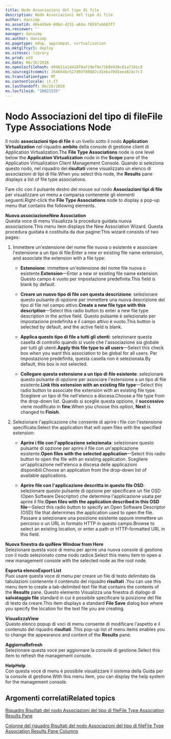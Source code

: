 ```yaml
---
title: Nodo Associazioni del tipo di file
description: Nodo Associazioni del tipo di file
author: dansimp
ms.assetid: 48e4d9eb-00bd-4231-a68a-f8597ab683ff
ms.reviewer: ''
manager: dansimp
ms.author: dansimp
ms.pagetype: mdop, appcompat, virtualization
ms.mktglfcycl: deploy
ms.sitesec: library
ms.prod: w10
ms.date: 06/16/2016
ms.openlocfilehash: d94621a1d418f0af29ef9e73b8d430c81a7181c8
ms.sourcegitcommit: 354664bc527d93f80687cd2eba70d1eea024c7c3
ms.translationtype: MT
ms.contentlocale: it-IT
ms.lasthandoff: 06/26/2020
ms.locfileid: "10821535"
---
```

# <span data-ttu-id="50cab-103">Nodo Associazioni del tipo di file</span><span class="sxs-lookup"><span data-stu-id="50cab-103">File Type Associations Node</span></span>


<span data-ttu-id="50cab-104">Il nodo **associazioni tipo di file** è un livello sotto il nodo **Application Virtualization** nel riquadro **ambito** della console di gestione client di Application Virtualization.</span><span class="sxs-lookup"><span data-stu-id="50cab-104">The **File Type Associations** node is one level below the **Application Virtualization** node in the **Scope** pane of the Application Virtualization Client Management Console.</span></span> <span data-ttu-id="50cab-105">Quando si seleziona questo nodo, nel riquadro dei **risultati** viene visualizzato un elenco di associazioni di tipi di file.</span><span class="sxs-lookup"><span data-stu-id="50cab-105">When you select this node, the **Results** pane displays a list of file type associations.</span></span>

<span data-ttu-id="50cab-106">Fare clic con il pulsante destro del mouse sul nodo **Associazioni tipi di file** per visualizzare un menu a comparsa contenente gli elementi seguenti.</span><span class="sxs-lookup"><span data-stu-id="50cab-106">Right-click the **File Type Associations** node to display a pop-up menu that contains the following elements.</span></span>

<a href="" id="new-association"></a>**<span data-ttu-id="50cab-107">Nuova associazione</span><span class="sxs-lookup"><span data-stu-id="50cab-107">New Association</span></span>**  
<span data-ttu-id="50cab-108">Questa voce di menu Visualizza la procedura guidata nuova associazione.</span><span class="sxs-lookup"><span data-stu-id="50cab-108">This menu item displays the New Association Wizard.</span></span> <span data-ttu-id="50cab-109">Questa procedura guidata è costituita da due pagine:</span><span class="sxs-lookup"><span data-stu-id="50cab-109">This wizard consists of two pages:</span></span>

1.  <span data-ttu-id="50cab-110">Immettere un'estensione del nome file nuova o esistente e associare l'estensione a un tipo di file:</span><span class="sxs-lookup"><span data-stu-id="50cab-110">Enter a new or existing file name extension, and associate the extension with a file type:</span></span>

    -   <span data-ttu-id="50cab-111">**Estensione**: immettere un'estensione del nome file nuova o esistente.</span><span class="sxs-lookup"><span data-stu-id="50cab-111">**Extension**—Enter a new or existing file name extension.</span></span> <span data-ttu-id="50cab-112">Questo campo è vuoto per impostazione predefinita.</span><span class="sxs-lookup"><span data-stu-id="50cab-112">This field is blank by default.</span></span>

    -   <span data-ttu-id="50cab-113">**Creare un nuovo tipo di file con questa descrizione**: selezionare questo pulsante di opzione per immettere una nuova descrizione del tipo di file nel campo attivo.</span><span class="sxs-lookup"><span data-stu-id="50cab-113">**Create a new file type with this description**—Select this radio button to enter a new file type description in the active field.</span></span> <span data-ttu-id="50cab-114">Questo pulsante è selezionato per impostazione predefinita e il campo attivo è vuoto.</span><span class="sxs-lookup"><span data-stu-id="50cab-114">This button is selected by default, and the active field is blank.</span></span>

    -   <span data-ttu-id="50cab-115">**Applica questo tipo di file a tutti gli utenti**: selezionare questa casella di controllo quando si vuole che l'associazione sia globale per tutti gli utenti.</span><span class="sxs-lookup"><span data-stu-id="50cab-115">**Apply this file type to all users**—Select this check box when you want this association to be global for all users.</span></span> <span data-ttu-id="50cab-116">Per impostazione predefinita, questa casella non è selezionata.</span><span class="sxs-lookup"><span data-stu-id="50cab-116">By default, this box is not selected.</span></span>

    -   <span data-ttu-id="50cab-117">**Collegare questa estensione a un tipo di file esistente**: selezionare questo pulsante di opzione per associare l'estensione a un tipo di file esistente.</span><span class="sxs-lookup"><span data-stu-id="50cab-117">**Link this extension with an existing file type**—Select this radio button to associate the extension with an existing file type.</span></span> <span data-ttu-id="50cab-118">Scegliere un tipo di file nell'elenco a discesa.</span><span class="sxs-lookup"><span data-stu-id="50cab-118">Choose a file type from the drop-down list.</span></span> <span data-ttu-id="50cab-119">Quando si sceglie questa opzione, il **successivo** viene modificato in **fine**.</span><span class="sxs-lookup"><span data-stu-id="50cab-119">When you choose this option, **Next** is changed to **Finish**.</span></span>

2.  <span data-ttu-id="50cab-120">Selezionare l'applicazione che consente di aprire i file con l'estensione specificata:</span><span class="sxs-lookup"><span data-stu-id="50cab-120">Select the application that will open files with the specified extension:</span></span>

    -   <span data-ttu-id="50cab-121">**Aprire i file con l'applicazione selezionata**: selezionare questo pulsante di opzione per aprire il file con un'applicazione esistente.</span><span class="sxs-lookup"><span data-stu-id="50cab-121">**Open files with the selected application**—Select this radio button to open the file with an existing application.</span></span> <span data-ttu-id="50cab-122">Scegliere un'applicazione nell'elenco a discesa delle applicazioni disponibili.</span><span class="sxs-lookup"><span data-stu-id="50cab-122">Choose an application from the drop-down list of available applications.</span></span>

    -   <span data-ttu-id="50cab-123">**Aprire file con l'applicazione descritta in questo file OSD**: selezionare questo pulsante di opzione per specificare un file OSD (Open Software Descriptor) che determina l'applicazione usata per aprire il file.</span><span class="sxs-lookup"><span data-stu-id="50cab-123">**Open files with the application described in this OSD file**—Select this radio button to specify an Open Software Descriptor (OSD) file that determines the application used to open the file.</span></span> <span data-ttu-id="50cab-124">Passare a selezionare una posizione esistente oppure immettere un percorso o un URL in formato HTTP in questo campo.</span><span class="sxs-lookup"><span data-stu-id="50cab-124">Browse to select an existing location, or enter a path or HTTP-formatted URL in this field.</span></span>

<a href="" id="new-window-from-here"></a>**<span data-ttu-id="50cab-125">Nuova finestra da qui</span><span class="sxs-lookup"><span data-stu-id="50cab-125">New Window from Here</span></span>**  
<span data-ttu-id="50cab-126">Selezionare questa voce di menu per aprire una nuova console di gestione con il nodo selezionato come nodo radice.</span><span class="sxs-lookup"><span data-stu-id="50cab-126">Select this menu item to open a new management console with the selected node as the root node.</span></span>

<a href="" id="export-list"></a>**<span data-ttu-id="50cab-127">Esporta elenco</span><span class="sxs-lookup"><span data-stu-id="50cab-127">Export List</span></span>**  
<span data-ttu-id="50cab-128">Puoi usare questa voce di menu per creare un file di testo delimitato da tabulazioni contenente il contenuto del riquadro **risultati** .</span><span class="sxs-lookup"><span data-stu-id="50cab-128">You can use this menu item to create a tab-delimited text file that contains the contents of the **Results** pane.</span></span> <span data-ttu-id="50cab-129">Questo elemento Visualizza una finestra di dialogo di **salvataggio file** standard in cui è possibile specificare la posizione del file di testo da creare.</span><span class="sxs-lookup"><span data-stu-id="50cab-129">This item displays a standard **File Save** dialog box where you specify the location for the text file you are creating.</span></span>

<a href="" id="view"></a>**<span data-ttu-id="50cab-130">Visualizza</span><span class="sxs-lookup"><span data-stu-id="50cab-130">View</span></span>**  
<span data-ttu-id="50cab-131">Questo elenco popup di voci di menu consente di modificare l'aspetto e il contenuto del riquadro **risultati** .</span><span class="sxs-lookup"><span data-stu-id="50cab-131">This pop-up list of menu items enables you to change the appearance and content of the **Results** pane.</span></span>

<a href="" id="refresh"></a>**<span data-ttu-id="50cab-132">Aggiorna</span><span class="sxs-lookup"><span data-stu-id="50cab-132">Refresh</span></span>**  
<span data-ttu-id="50cab-133">Selezionare questa voce per aggiornare la console di gestione.</span><span class="sxs-lookup"><span data-stu-id="50cab-133">Select this item to refresh the management console.</span></span>

<a href="" id="help"></a>**<span data-ttu-id="50cab-134">Help</span><span class="sxs-lookup"><span data-stu-id="50cab-134">Help</span></span>**  
<span data-ttu-id="50cab-135">Con questa voce di menu è possibile visualizzare il sistema della Guida per la console di gestione.</span><span class="sxs-lookup"><span data-stu-id="50cab-135">With this menu item, you can display the help system for the management console.</span></span>

## <span data-ttu-id="50cab-136">Argomenti correlati</span><span class="sxs-lookup"><span data-stu-id="50cab-136">Related topics</span></span>


[<span data-ttu-id="50cab-137">Riquadro Risultati del nodo Associazioni del tipo di file</span><span class="sxs-lookup"><span data-stu-id="50cab-137">File Type Association Results Pane</span></span>](file-type-association-results-pane.md)

[<span data-ttu-id="50cab-138">Colonne del riquadro Risultati del nodo Associazioni del tipo di file</span><span class="sxs-lookup"><span data-stu-id="50cab-138">File Type Association Results Pane Columns</span></span>](file-type-association-results-pane-columns.md)

 

 





